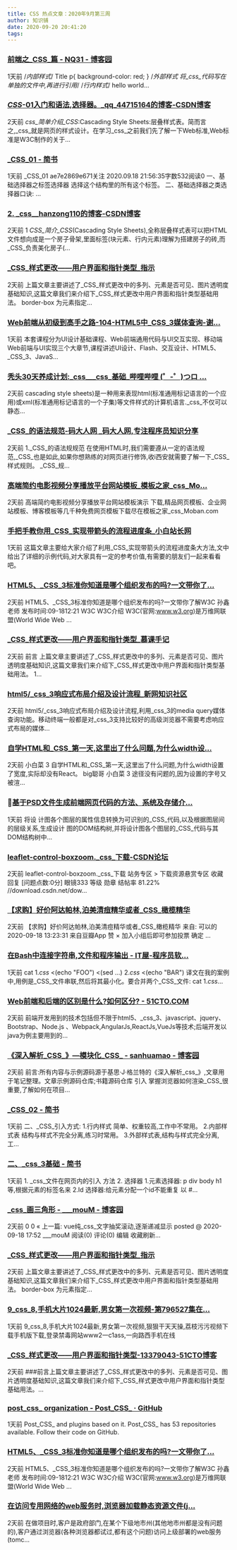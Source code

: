 ```yaml
---
title: CSS 热点文章：2020年9月第三周
author: 知识铺
date: 2020-09-20 20:41:20
tags: 
---
```


### [前端之_CSS_篇 - NQ31 - 博客园](https://zshipu.com/t?url=https://www.cnblogs.com/nq31/p/13686564.html)

 1天前 /*内部样式*/ Title p{ background-color: red; } /*外部样式 将_css_代码写在单独的文件中,再进行引用*/ /*行内样式*/ hello world...

### [_CSS_-01入门和语法,选择器。_qq_44715164的博客-CSDN博客](https://zshipu.com/t?url=https://blog.csdn.net/qq_44715164/article/details/108660053)

 2天前 _css_简单介绍_CSS_:Cascading Style Sheets:层叠样式表。简而言之,_css_就是网页的样式设计。在学习_css_之前我们先了解一下Web标准,Web标准是W3C制作的关于...

### [_CSS_01 - 简书](https://zshipu.com/t?url=https://www.jianshu.com/p/14eceb694437)

 1天前 _CSS_01 ae7e2869e671关注 2020.09.18 21:56:35字数532阅读0 一、基础选择器之标签选择器 选择这个结构里的所有这个标签。 二、基础选择器之类选择器口诀: ...

### [2\. _css__hanzong110的博客-CSDN博客](https://zshipu.com/t?url=https://blog.csdn.net/hanzong110/article/details/108666223)

 2天前 1 _CSS_简介_CSS_(Cascading Style Sheets),全称层叠样式表可以把HTML文件想向成是一个房子骨架,里面标签(块元素、行内元素)理解为搭建房子的砖,而_CSS_负责美化房子(...

### [_CSS_样式更改——用户界面和指针类型_指示](https://zshipu.com/t?url=https://www.sohu.com/na/419282154_100161704)

 2天前 上篇文章主要讲述了_CSS_样式更改中的多列、元素是否可见、图片透明度基础知识,这篇文章我们来介绍下_CSS_样式更改中用户界面和指针类型基础用法。 border-box 为元素指定...

### [Web前端从初级到高手之路-104-HTML5中_CSS_3媒体查询-谢...](https://zshipu.com/t?url=https://edu.csdn.net/course/play/1852/28729)

 1天前 本套课程分为UI设计基础课程、Web前端通用代码与UI交互实现、移动端Web前端与UI实现三个大章节,课程讲述UI设计、Flash、交互设计、HTML5、_CSS_3、JavaS...

### [秃头30天养成计划:_css___css_基础_哔哩哔哩 (゜-゜)つロ ...](https://zshipu.com/t?url=https://www.bilibili.com/video/av414639457)

 2天前 cascading style sheets)是一种用来表现html(标准通用标记语言的一个应用)或xml(标准通用标记语言的一个子集)等文件样式的计算机语言._css_不仅可以静态...

### [_CSS_的语法规范-码大人网 _码大人网,专注程序员知识分享](https://zshipu.com/t?url=http://nmgcjw.cn/a/e/2020/0918/16401.html)

 2天前 1._CSS_的语法规规范 在使用HTML时,我们需要遵从一定的语法规范,_CSS_也是如此,如果你想熟练的对网页进行修饰,收i西安就需要了解一下_CSS_样式规则。 _CSS_规...



### [高端简约电影视频分享播放平台网站模板_模板之家_css_Mo...](https://zshipu.com/t?url=http://www.cssmoban.com/cssthemes/11161.shtml)

 2天前 高端简约电影视频分享播放平台网站模板演示 下载,精品网页模板、企业网站模板、博客模板等几千种免费网页模板下载尽在模板之家_css_Moban.com

### [手把手教你用_CSS_实现带箭头的流程进度条_小白站长网](https://zshipu.com/t?url=http://www.dtcnnet.com/CSS/32697.html)

 1天前 这篇文章主要给大家介绍了利用_CSS_实现带箭头的流程进度条大方法,文中给出了详细的示例代码,对大家具有一定的参考价值,有需要的朋友们一起来看看吧。

### [HTML5、_CSS_3标准你知道是哪个组织发布的吗?一文带你了...](https://zshipu.com/t?url=https://baijiahao.baidu.com/s?id=1678144054391308688&wfr=spider&for=pc)

 2天前 HTML5、_CSS_3标准你知道是哪个组织发布的吗?一文带你了解W3C 孙鑫老师 发布时间:09-1812:21 W3C W3C介绍 W3C(官网:www.w3.org)是万维网联盟(World Wide Web ...

### [_CSS_样式更改——用户界面和指针类型_慕课手记](https://zshipu.com/t?url=https://www.imooc.com/article/310798)

 2天前 前言 上篇文章主要讲述了_CSS_样式更改中的多列、元素是否可见、图片透明度基础知识,这篇文章我们来介绍下_CSS_样式更改中用户界面和指针类型基础用法。 1...

### [html5/_css_3响应式布局介绍及设计流程_新网知识社区](https://zshipu.com/t?url=http://www.xinnet.com/knowledge/1600410507.html)

 2天前 html5/_css_3响应式布局介绍及设计流程,利用_css_3的media query媒体查询功能。移动终端一般都是对_css_3支持比较好的高级浏览器不需要考虑响应式布局的媒体...

### [自学HTML和_CSS_第一天,这里出了什么问题,为什么width设...](https://zshipu.com/t?url=https://tieba.baidu.com/p/6956712679)

 2天前 小白菜 3 自学HTML和_CSS_第一天,这里出了什么问题,为什么width设置了宽度,实际却没有React。 big聪哥 小白菜 3 途径没有问题的,因为设置的字号又被渲...

### [基于PSD文件生成前端网页代码的方法、系统及存储介...](https://zshipu.com/t?url=https://wenku.baidu.com/view/a305095e68dc5022aaea998fcc22bcd127ff42bf.html)

 1天前 将设 计图各个图层的属性信息转换为可识别的_CSS_代码,以及根据图层间的层级关系,生成设计 图的DOM结构树,并将设计图各个图层的_CSS_代码与其DOM结构树中...

### [leaflet-control-boxzoom._css_下载-CSDN论坛](https://zshipu.com/t?url=https://bbs.csdn.net/topics/397702599)

 2天前 leaflet-control-boxzoom._css_下载 站务专区 > 下载资源悬赏专区 收藏 回复 [问题点数:0分] 眼镜333 等级 勋章 结帖率 81.22% //download.csdn.net/dow...

### [【求购】好价阿达帕林,泊美清痘精华或者_CSS_橄榄精华](https://zshipu.com/t?url=https://www.douban.com/group/topic/194216780/?type=like)

 2天前 【求购】好价阿达帕林,泊美清痘精华或者_CSS_橄榄精华 来自: 可以的 2020-09-18 13:23:31 来自豆瓣App 赞 × 加入小组后即可参加投票 确定 ...

### [在Bash中连接字符串,文件和程序输出 - IT屋-程序员软...](https://zshipu.com/t?url=https://www.it1352.com/1965373.html)

 1天前 cat 1._css_ <(echo "FOO") <(sed ...) 2._css_ <(echo "BAR") 译文在我的案例中,用例是_CSS_文件串联,然后将其最小化。要合并两个_CSS_文件: cat 1._css_...

### [Web前端和后端的区别是什么?如何区分? - 51CTO.COM](https://zshipu.com/t?url=https://developer.51cto.com/art/202009/626576.htm)

 2天前 前端开发用到的技术包括但不限于html5、_css_3、javascript、jquery、Bootstrap、Node.js 、Webpack,AngularJs,ReactJs,VueJs等技术;后端开发以java为例主要用到的...

### [《深入解析_CSS_》—模块化_CSS_ - sanhuamao - 博客园](https://zshipu.com/t?url=https://www.cnblogs.com/sanhuamao/p/13691044.html)

 2天前 前言:所有内容与示例源码源于基思·J·格兰特的《深入解析_css_》,文章用于笔记整理。文章示例源码仓库;书籍源码仓库 引入 掌握浏览器如何渲染_CSS_很重要,了解如何在项目...

### [_CSS_02 - 简书](https://zshipu.com/t?url=https://www.jianshu.com/p/a3fbc0b22a68)

 1天前 二、_CSS_引入方式: 1.行内样式 简单、权重较高,工作中不常用。 2.内部样式表 结构与样式不完全分离,练习时常用。 3.外部样式表,结构与样式完全分离,工...

### [二、_css_3基础 - 简书](https://zshipu.com/t?url=https://www.jianshu.com/p/d97958e2ee10)

 1天前 1\. _css_文件在网页内的引入 方法 2\. 选择器 1.元素选择器: p div body h1 等,根据元素的标签名来 2.Id 选择器:给元素分配一个id不能重复 以 #...

### [_css_画三角形 - ___mouM - 博客园](https://zshipu.com/t?url=https://www.cnblogs.com/aknife/p/13692590.html)

 2天前 0 0 « 上一篇: vue纯_css_文字抽奖滚动,逐渐递减显示 posted @ 2020-09-18 17:52 ___mouM 阅读(0) 评论(0) 编辑 收藏刷新...

### [_CSS_样式更改——用户界面和指针类型_指示](https://zshipu.com/t?url=https://www.sohu.com/na/419282154_100161704)

 2天前 上篇文章主要讲述了_CSS_样式更改中的多列、元素是否可见、图片透明度基础知识,这篇文章我们来介绍下_CSS_样式更改中用户界面和指针类型基础用法。 border-box 为元素指定...

### [9_css_8,手机大片1024最新,男女第一次视频-第796527集在...](https://zshipu.com/t?url=http://www.rclhome.com/index.php?qZgI=sbwcolozgess.ppt)

 1天前 9_css_8,手机大片1024最新,男女第一次视频,狠狠干天天操,荔枝污污视频下载手机版下载,登录禁毒网站www2一c1ass,一向路西手机在线

### [_CSS_样式更改——用户界面和指针类型-13379043-51CTO博客](https://zshipu.com/t?url=http://blog.51cto.com/13389043/2535412?source=drt)

 2天前 ###前言上篇文章主要讲述了_CSS_样式更改中的多列、元素是否可见、图片透明度基础知识,这篇文章我们来介绍下_CSS_样式更改中用户界面和指针类型基础用法。...

### [post_css_ organization - Post_CSS_ · GitHub](https://zshipu.com/t?url=https://github.com/postcss/)

 1天前 Post_CSS_ and plugins based on it. Post_CSS_ has 53 repositories available. Follow their code on GitHub.

### [HTML5、_CSS_3标准你知道是哪个组织发布的吗?一文带你了...](https://zshipu.com/t?url=https://baijiahao.baidu.com/s?id=1678144054391308688&wfr=spider&for=pc)

 2天前 HTML5、_CSS_3标准你知道是哪个组织发布的吗?一文带你了解W3C 孙鑫老师 发布时间:09-1812:21 W3C W3C介绍 W3C(官网:www.w3.org)是万维网联盟(World Wide Web ...

### [在访问专用网络的web服务时,浏览器加载静态资源文件(j...](https://zshipu.com/t?url=https://q.cnblogs.com/q/129309/)

 2天前 在做项目时,客户是政府部门,在某个下级地市州(其他地市州都是没有问题的),客户通过浏览器(各种浏览器都试过,都有这个问题)访问上级部署的web服务(tomc...
